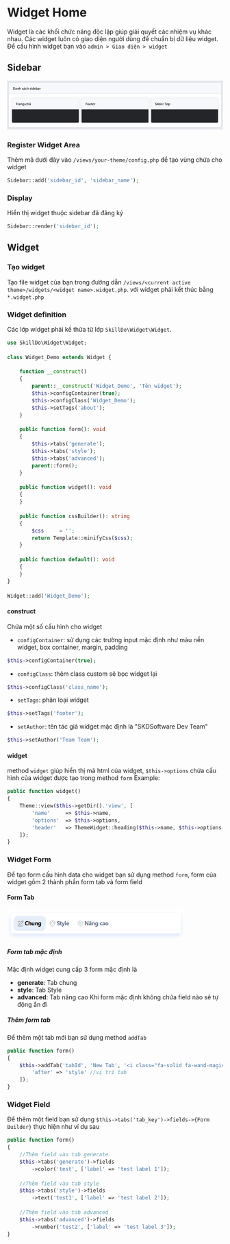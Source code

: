 # Widget Home

Widget là các khối chức năng độc lập giúp giải quyết các nhiệm vụ khác nhau. 
Các widget luôn có giao diện người dùng để chuẩn bị dữ liệu widget.
Để cấu hình widget bạn vào `admin > Giao diện > widget`

## Sidebar
![img_3.png](img_3.png)
### Register Widget Area
Thêm mã dưới đây vào `/views/your-theme/config.php` để tạo vùng chứa cho widget
```php
Sidebar::add('sidebar_id', 'sidebar_name');
```

### Display
Hiển thị widget thuộc sidebar đã đăng ký
```php
Sidebar::render('sidebar_id');
```

## Widget
### Tạo widget
Tạo file widget của bạn trong đường dẫn `/views/<current active theme>/widgets/<widget name>.widget.php`. với widget phải kết thúc bằng `*.widget.php`

### Widget definition
Các lớp widget phải kế thừa từ lớp `SkillDo\Widget\Widget`.

```php
use SkillDo\Widget\Widget;

class Widget_Demo extends Widget {

    function __construct() 
    {
        parent::__construct('Widget_Demo', 'Tên widget');
        $this->configContainer(true);
        $this->configClass('Widget_Demo');
        $this->setTags('about');
    }
    
    public function form(): void 
    {
        $this->tabs('generate');
        $this->tabs('style');
        $this->tabs('advanced');
        parent::form();
    }
    
    public function widget(): void 
    {
    }
    
    public function cssBuilder(): string
    {
        $css     = '';
        return Template::minifyCss($css);
    }
    
    public function default(): void 
    {
    }
}

Widget::add('Widget_Demo');
```

#### construct
Chứa một số cấu hình cho widget
>
- `configContainer`: sử dụng các trường input mặc định như màu nền widget, box container, margin, padding
```php
$this->configContainer(true);
```

- `configClass`: thêm class custom sẽ bọc widget lại
```php
$this->configClass('class_name');
```

- `setTags`: phân loại widget
```php
$this->setTags('footer');
```

- `setAuthor`: tên tác giả widget mặc định là "SKDSoftware Dev Team"
```php
$this->setAuthor('Team Team');
```

#### widget
method `widget` giúp hiển thị mã html của widget, `$this->options` chứa cấu hình của widget được tạo trong method `form`
Example:
```php
public function widget()
{
    Theme::view($this->getDir().'view', [
        'name'     => $this->name,
        'options'  => $this->options,
        'header'   => ThemeWidget::heading($this->name, $this->options->heading, '.js_'.$this->key.'_'.$this->id, true),
    ]);
}
```

### Widget Form
Để tạo form cấu hình data cho widget bạn sử dụng method `form`, form của widget gồm 2 thành phần form tab và form field
#### Form Tab
![img_4.png](img_4.png)
##### Form tab mặc định
Mặc định widget cung cấp 3 form mặc định là
- **generate**: Tab chung
- **style**: Tab Style
- **advanced**: Tab nâng cao
Khi form mặc định không chứa field nào sẽ tự động ẩn đi
##### Thêm form tab
Để thêm một tab mới bạn sử dụng method `addTab`

```php
public function form()
{
    $this->addTab('tabId', 'New Tab', '<i class="fa-solid fa-wand-magic-sparkles"></i>', [
        'after' => 'style' //vị trí tab
    ]);
}
```

### Widget Field
Để thêm một field bạn sử dụng `$this->tabs('tab_key')->fields->{Form Builder}` thực hiện như ví dụ sau

```php
public function form()
{   
    //Thêm field vào tab generate
    $this->tabs('generate')->fields
        ->color('test', ['label' => 'test label 1']);
        
    //Thêm field vào tab style
    $this->tabs('style')->fields
        ->text('test1', ['label' => 'test label 2']);
        
    //Thêm field vào tab advanced
    $this->tabs('advanced')->fields
        ->number('test2', ['label' => 'test label 3']);
}
```
